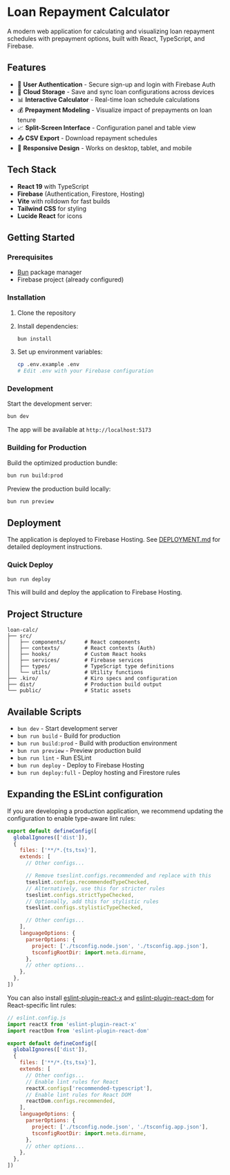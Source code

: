 # Loan Repayment Calculator

A modern web application for calculating and visualizing loan repayment schedules with prepayment options, built with React, TypeScript, and Firebase.

## Features

- 🔐 **User Authentication** - Secure sign-up and login with Firebase Auth
- 💾 **Cloud Storage** - Save and sync loan configurations across devices
- 📊 **Interactive Calculator** - Real-time loan schedule calculations
- 💰 **Prepayment Modeling** - Visualize impact of prepayments on loan tenure
- 📈 **Split-Screen Interface** - Configuration panel and table view
- 📤 **CSV Export** - Download repayment schedules
- 📱 **Responsive Design** - Works on desktop, tablet, and mobile

## Tech Stack

- **React 19** with TypeScript
- **Firebase** (Authentication, Firestore, Hosting)
- **Vite** with rolldown for fast builds
- **Tailwind CSS** for styling
- **Lucide React** for icons

## Getting Started

### Prerequisites

- [Bun](https://bun.sh/) package manager
- Firebase project (already configured)

### Installation

1. Clone the repository
2. Install dependencies:
   ```bash
   bun install
   ```

3. Set up environment variables:
   ```bash
   cp .env.example .env
   # Edit .env with your Firebase configuration
   ```

### Development

Start the development server:
```bash
bun dev
```

The app will be available at `http://localhost:5173`

### Building for Production

Build the optimized production bundle:
```bash
bun run build:prod
```

Preview the production build locally:
```bash
bun run preview
```

## Deployment

The application is deployed to Firebase Hosting. See [DEPLOYMENT.md](./DEPLOYMENT.md) for detailed deployment instructions.

### Quick Deploy

```bash
bun run deploy
```

This will build and deploy the application to Firebase Hosting.

## Project Structure

```
loan-calc/
├── src/
│   ├── components/      # React components
│   ├── contexts/        # React contexts (Auth)
│   ├── hooks/           # Custom React hooks
│   ├── services/        # Firebase services
│   ├── types/           # TypeScript type definitions
│   └── utils/           # Utility functions
├── .kiro/               # Kiro specs and configuration
├── dist/                # Production build output
└── public/              # Static assets
```

## Available Scripts

- `bun dev` - Start development server
- `bun run build` - Build for production
- `bun run build:prod` - Build with production environment
- `bun run preview` - Preview production build
- `bun run lint` - Run ESLint
- `bun run deploy` - Deploy to Firebase Hosting
- `bun run deploy:full` - Deploy hosting and Firestore rules

## Expanding the ESLint configuration

If you are developing a production application, we recommend updating the configuration to enable type-aware lint rules:

```js
export default defineConfig([
  globalIgnores(['dist']),
  {
    files: ['**/*.{ts,tsx}'],
    extends: [
      // Other configs...

      // Remove tseslint.configs.recommended and replace with this
      tseslint.configs.recommendedTypeChecked,
      // Alternatively, use this for stricter rules
      tseslint.configs.strictTypeChecked,
      // Optionally, add this for stylistic rules
      tseslint.configs.stylisticTypeChecked,

      // Other configs...
    ],
    languageOptions: {
      parserOptions: {
        project: ['./tsconfig.node.json', './tsconfig.app.json'],
        tsconfigRootDir: import.meta.dirname,
      },
      // other options...
    },
  },
])
```

You can also install [eslint-plugin-react-x](https://github.com/Rel1cx/eslint-react/tree/main/packages/plugins/eslint-plugin-react-x) and [eslint-plugin-react-dom](https://github.com/Rel1cx/eslint-react/tree/main/packages/plugins/eslint-plugin-react-dom) for React-specific lint rules:

```js
// eslint.config.js
import reactX from 'eslint-plugin-react-x'
import reactDom from 'eslint-plugin-react-dom'

export default defineConfig([
  globalIgnores(['dist']),
  {
    files: ['**/*.{ts,tsx}'],
    extends: [
      // Other configs...
      // Enable lint rules for React
      reactX.configs['recommended-typescript'],
      // Enable lint rules for React DOM
      reactDom.configs.recommended,
    ],
    languageOptions: {
      parserOptions: {
        project: ['./tsconfig.node.json', './tsconfig.app.json'],
        tsconfigRootDir: import.meta.dirname,
      },
      // other options...
    },
  },
])
```
